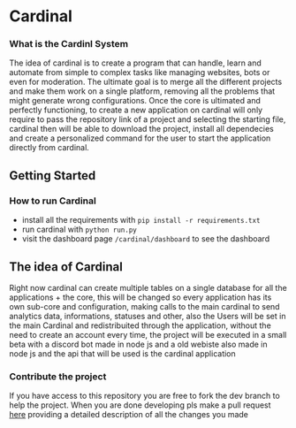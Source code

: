 # Cardinal

### What is the Cardinl System
The idea of cardinal is to create a program that can handle, learn and automate from simple to complex tasks like managing websites, bots or even
for moderation. The ultimate goal is to merge all the different projects and make them work on a single platform, removing all the problems that 
might generate wrong configurations. Once the core is ultimated and perfectly functioning, to create a new application on cardinal will only require to pass the repository link of a project
and selecting the starting file, cardinal then will be able to download the project, install all dependecies and create a personalized command for the user to start the application directly from cardinal.

## Getting Started
### How to run Cardinal

 - install all the requirements with `pip install -r requirements.txt`
 - run cardinal with `python run.py`
 - visit the dashboard page `/cardinal/dashboard` to see the dashboard

## The idea of Cardinal
Right now cardinal can create multiple tables on a single database for all the applications + the core, this will be changed so every application has its own sub-core and configuration, making calls to the main cardinal to send analytics data, informations, statuses and other, also the Users will be set in the main Cardinal and redistribuited through the application, without the need to create an account every time, the project will be executed in a small beta with a discord bot made in node js and a old webiste also made in node js and the api that will be used is the cardinal application


### Contribute the project
 
If you have access to this repository you are free to fork the dev branch to help the project.
When you are done developing pls make a pull request [here](https://github.com/KemonoBAT4/cardinal-system/pulls) providing a detailed description of all the changes you made
